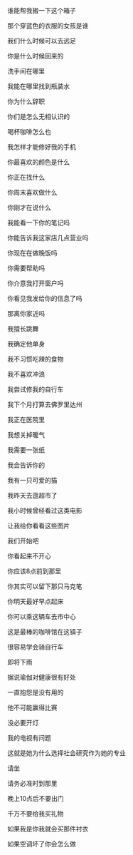﻿谁能帮我搬一下这个箱子

那个穿蓝色的衣服的女孩是谁

我们什么时候可以去远足

你是什么时候回来的

洗手间在哪里

我能在哪里找到瓶装水

你为什么辞职

你们是怎么无相认识的

喝杯咖啡怎么也

我怎样才能修好我的手机

你最喜欢的颜色是什么

你正在找什么

你周末喜欢做什么

你刚才在说什么

我能看一下你的笔记吗

你能告诉我这家店几点营业吗

你现在在做晚饭吗

你需要帮助吗

你介意我打开窗户吗

你看见我发给你的信息了吗

那离你家近吗

我擅长跳舞

我确定他单身

我不习惯吃辣的食物

我不喜欢冲浪

我尝试修我的自行车

我下个月打算去佛罗里达州

我正在医院里

我想关掉暖气

我需要一张纸

我会告诉你的

我有一只可爱的猫

我昨天去逛超市了

我小时候曾经看过这类电影

让我给你看看这些图片

我们开始吧

你看起来不开心

你应该8点前到那里

你其实可以留下那只马克笔

你明天最好早点起床

你可以乘这辆车去市中心

这是最棒的咖啡馆在这镇子

很容易学会骑自行车

即将下雨

据说瑜伽对健康很有好处

一直抱怨是没有用的

他不可能赢得比赛

没必要开灯

我的电视有问题

这就是她为什么选择社会研究作为她的专业

请坐

请务必准时到那里

晚上10点后不要出门

千万不要给我买礼物

如果我是你我就会买那件衬衣

如果空调坏了你会怎么做
